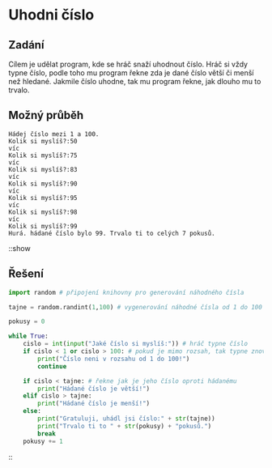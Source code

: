 # Uhodni číslo

## Zadání

Cílem je udělat program, kde se hráč snaží uhodnout číslo.
Hráč si vždy typne číslo, podle toho mu program řekne zda je dané číslo větší či menší než hledané.
Jakmile číslo uhodne, tak mu program řekne, jak dlouho mu to trvalo.

## Možný průběh

```
Hádej číslo mezi 1 a 100.
Kolik si myslíš?:50
víc
Kolik si myslíš?:75
víc
Kolik si myslíš?:83
víc
Kolik si myslíš?:90
víc
Kolik si myslíš?:95
víc
Kolik si myslíš?:98
víc
Kolik si myslíš?:99
Hurá. hádané číslo bylo 99. Trvalo ti to celých 7 pokusů.
```

::show
## Řešení

```python
import random # připojení knihovny pro generování náhodného čísla

tajne = random.randint(1,100) # vygenerování náhodné čísla od 1 do 100

pokusy = 0

while True:
    cislo = int(input("Jaké číslo si myslíš:")) # hráč typne číslo
    if cislo < 1 or cislo > 100: # pokud je mimo rozsah, tak typne znovu
        print("Číslo neni v rozsahu od 1 do 100!")
        continue

    if cislo < tajne: # řekne jak je jeho číslo oproti hádanému
        print("Hádané číslo je větší!")
    elif cislo > tajne:
        print("Hádané číslo je menší!")
    else:
        print("Gratuluji, uhádl jsi číslo:" + str(tajne))
        print("Trvalo ti to " + str(pokusy) + "pokusů.")
        break
    pokusy += 1
```
::